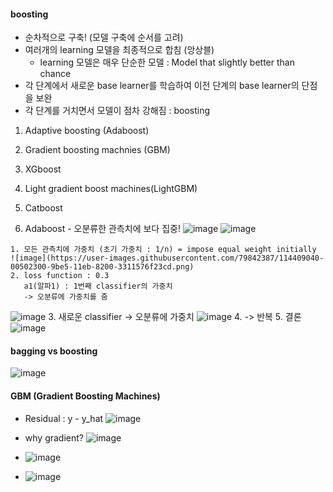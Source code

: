 #### boosting

  - 순차적으로 구축! (모델 구축에 순서를 고려)
  - 여러개의 learning 모델을 최종적으로 합침 (앙상블)
    - learning 모델은 매우 단순한 모델 : Model that slightly better than chance
  - 각 단계에서 새로운 base learner를 학습하여 이전 단계의 base learner의 단점을 보완
  - 각 단계를 거치면서 모델이 점차 강해짐 : boosting


  1) Adaptive boosting (Adaboost)
  2) Gradient boosting machnies (GBM)
  3) XGboost
  4) Light gradient boost machines(LightGBM)
  5) Catboost

  1) Adaboost
    - 오분류한 관측치에 보다 집중!
    ![image](https://user-images.githubusercontent.com/79842387/114405691-e3feb700-9be1-11eb-9d61-0d8ea0fc78c5.png)
    ![image](https://user-images.githubusercontent.com/79842387/114407954-e95d0100-9be3-11eb-8881-9483518cd4ba.png)
  
    1. 모든 관측치에 가중치 (초기 가중치 : 1/n) = impose equal weight initially
    ![image](https://user-images.githubusercontent.com/79842387/114409040-00502300-9be5-11eb-8200-3311576f23cd.png)
    2. loss function : 0.3
       a1(알파1) : 1번째 classifier의 가중치
       -> 오분류에 가중치를 줌
   ![image](https://user-images.githubusercontent.com/79842387/114408280-38a33180-9be4-11eb-9a55-f09c062d8cfd.png)
    3. 새로운 classifier -> 오분류에 가중치
   ![image](https://user-images.githubusercontent.com/79842387/114408651-98014180-9be4-11eb-9417-bad16b98e378.png)
    4. -> 반복
    5. 결론
    ![image](https://user-images.githubusercontent.com/79842387/114408986-f0d0da00-9be4-11eb-8b2f-79ad30790c08.png)


#### bagging vs boosting
  ![image](https://user-images.githubusercontent.com/79842387/114409381-5e7d0600-9be5-11eb-931e-1035c5b7b9e5.png)

#### GBM (Gradient Boosting Machines)

  - Residual : y - y_hat
  ![image](https://user-images.githubusercontent.com/79842387/114409625-98e6a300-9be5-11eb-8b45-a471ac72b176.png)
  
  - why gradient?
  ![image](https://user-images.githubusercontent.com/79842387/114410028-fe3a9400-9be5-11eb-9707-4ff0d6f1e10e.png)

  - ![image](https://user-images.githubusercontent.com/79842387/114410860-a81a2080-9be6-11eb-802c-adb7d785d98c.png)
  - ![image](https://user-images.githubusercontent.com/79842387/114410984-c2ec9500-9be6-11eb-97c6-7dee43fd0c12.png)
